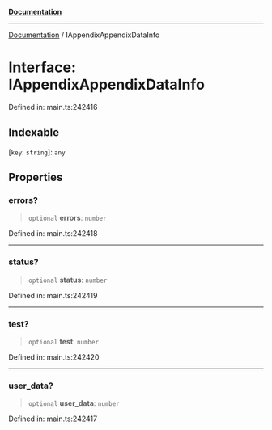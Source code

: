 [**Documentation**](../README.md)

***

[Documentation](../README.md) / IAppendixAppendixDataInfo

# Interface: IAppendixAppendixDataInfo

Defined in: main.ts:242416

## Indexable

\[`key`: `string`\]: `any`

## Properties

### errors?

> `optional` **errors**: `number`

Defined in: main.ts:242418

***

### status?

> `optional` **status**: `number`

Defined in: main.ts:242419

***

### test?

> `optional` **test**: `number`

Defined in: main.ts:242420

***

### user\_data?

> `optional` **user\_data**: `number`

Defined in: main.ts:242417
